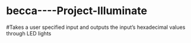 # becca----Project-Illuminate
#Takes a user specified input and outputs the input’s hexadecimal values through LED lights
